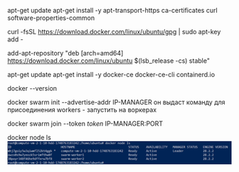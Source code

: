 apt-get update
apt-get install -y apt-transport-https ca-certificates curl software-properties-common

curl -fsSL https://download.docker.com/linux/ubuntu/gpg | sudo apt-key add -

add-apt-repository "deb [arch=amd64] https://download.docker.com/linux/ubuntu $(lsb_release -cs) stable"

apt-get update
apt-get install -y docker-ce docker-ce-cli containerd.io

docker --version

docker swarm init --advertise-addr IP-MANAGER
он выдаст команду для присоединения workers - запустить на воркерах

docker swarm join --token _token_ IP-MANAGER:PORT

docker node ls
![apt](https://github.com/Werest/DevOps/blob/4714ecfd42da596c3709f16bd67c6f73c8965318/HW5/2025-06-01%2010%2045%2032.png)